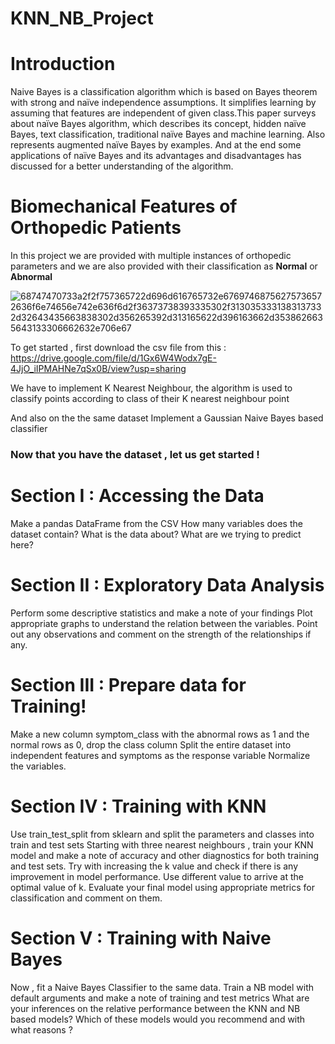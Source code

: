 # KNN_NB_Project
# Introduction

Naive Bayes is a classification algorithm which is based on Bayes theorem with strong and naïve independence assumptions. It simplifies learning by assuming that features are independent of given class.This paper surveys about naïve Bayes algorithm, which describes its concept, hidden naïve Bayes, text classification, traditional naïve Bayes and machine learning. Also represents augmented naïve Bayes by examples. And at the end some applications of naïve Bayes and its advantages and disadvantages has discussed for a better understanding of the algorithm.

# Biomechanical Features of Orthopedic Patients

In this project we are provided with multiple instances of orthopedic parameters and we are also provided with their classification as **Normal** or **Abnormal**

![68747470733a2f2f757365722d696d616765732e67697468756275736572636f6e74656e742e636f6d2f36373738393335302f3130353331383137332d32643435663838302d356265392d313165622d396163662d3538626635643133306662632e706e67](https://user-images.githubusercontent.com/89973746/136377139-be46e437-6be6-45a9-ac6c-a7dba7ba9d01.png)


To get started , first download the csv file from this : https://drive.google.com/file/d/1Gx6W4Wodx7gE-4JjO_iIPMAHNe7qSx0B/view?usp=sharing

We have to implement K Nearest Neighbour, the algorithm is used to classify points according to class of their K nearest neighbour point

And also on the the same dataset Implement a Gaussian Naive Bayes based classifier

### Now that you have the dataset , let us get started !
# Section I : Accessing the Data
Make a pandas DataFrame from the CSV
How many variables does the dataset contain?
What is the data about?
What are we trying to predict here?
# Section II : Exploratory Data Analysis
Perform some descriptive statistics and make a note of your findings
Plot appropriate graphs to understand the relation between the variables.
Point out any observations and comment on the strength of the relationships if any.
# Section III : Prepare data for Training!
Make a new column symptom_class with the abnormal rows as 1 and the normal rows as 0, drop the class column
Split the entire dataset into independent features and symptoms as the response variable
Normalize the variables.
# Section IV : Training with KNN
Use train_test_split from sklearn and split the parameters and classes into train and test sets
Starting with three nearest neighbours , train your KNN model and make a note of accuracy and other diagnostics for both training and test sets.
Try with increasing the k value and check if there is any improvement in model performance. Use different value to arrive at the optimal value of k.
Evaluate your final model using appropriate metrics for classification and comment on them.
# Section V : Training with Naive Bayes
Now , fit a Naive Bayes Classifier to the same data.
Train a NB model with default arguments and make a note of training and test metrics
What are your inferences on the relative performance between the KNN and NB based models?
Which of these models would you recommend and with what reasons ?

